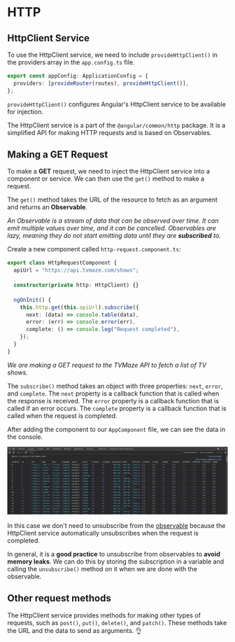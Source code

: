 # HTTP

## HttpClient Service

To use the HttpClient service, we need to include `provideHttpClient()` in the providers array in the `app.config.ts` file.

```typescript
export const appConfig: ApplicationConfig = {
  providers: [provideRouter(routes), provideHttpClient()],
};
```

`provideHttpClient()` configures Angular's HttpClient service to be available for injection.

The HttpClient service is a part of the `@angular/common/http` package. It is a simplified API for making HTTP requests and is based on Observables.

## Making a GET Request

To make a **GET** request, we need to inject the HttpClient service into a component or service. We can then use the `get()` method to make a request.

The `get()` method takes the URL of the resource to fetch as an argument and returns an **Observable**.

_An Observable is a stream of data that can be observed over time. It can emit multiple values over time, and it can be cancelled. Observables are lazy, meaning they do not start emitting data until they are **subscribed** to._

Create a new component called `http-request.component.ts`:

```typescript
export class HttpRequestComponent {
  apiUrl = "https://api.tvmaze.com/shows";

  constructor(private http: HttpClient) {}

  ngOnInit() {
    this.http.get(this.apiUrl).subscribe({
      next: (data) => console.table(data),
      error: (err) => console.error(err),
      complete: () => console.log("Request completed"),
    });
  }
}
```

_We are making a GET request to the TVMaze API to fetch a list of TV shows._

The `subscribe()` method takes an object with three properties: `next`, `error`, and `complete`. The `next` property is a callback function that is called when the response is received. The `error` property is a callback function that is called if an error occurs. The `complete` property is a callback function that is called when the request is completed.

After adding the component to our `AppComponent` file, we can see the data in the console.

![http-request](/src/assets/06-angular-bootcamp-http/06-http-get-request.png)

In this case we don't need to unsubscribe from the [observable](https://angular.io/guide/observables-in-angular) because the HttpClient service automatically unsubscribes when the request is completed.

In general, it is a **good practice** to unsubscribe from observables to **avoid memory leaks**. We can do this by storing the subscription in a variable and calling the `unsubscribe()` method on it when we are done with the observable.

## Other request methods

The HttpClient service provides methods for making other types of requests, such as `post()`, `put()`, `delete()`, and `patch()`. These methods take the URL and the data to send as arguments. 👌
